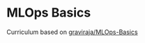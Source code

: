 # MLOps Basics
Curriculum based on [graviraja/MLOps-Basics](https://github.com/graviraja/MLOps-Basics)